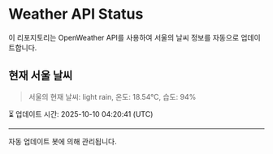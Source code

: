 
# Weather API Status

이 리포지토리는 OpenWeather API를 사용하여 서울의 날씨 정보를 자동으로 업데이트합니다.

## 현재 서울 날씨
> 서울의 현재 날씨: light rain, 온도: 18.54°C, 습도: 94%

⏳ 업데이트 시간: 2025-10-10 04:20:41 (UTC)

---
자동 업데이트 봇에 의해 관리됩니다.
